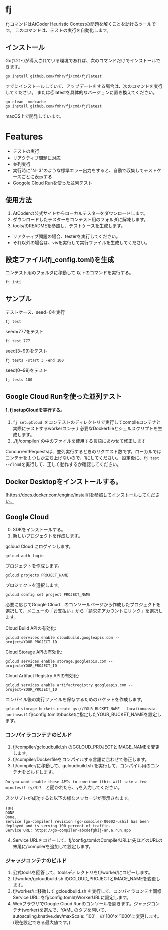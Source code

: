 # fj
```fj```コマンドはAtCoder Heuristic Contestの問題を解くことを助けるツールです。 このコマンドは、テストの実行を自動化します。
## インストール
Go(1.21~)が導入されている環境であれば、次のコマンドだけでインストールできます。
```
go install github.com/fmhr/fj/cmd/fj@latest
```
すでにインストールしていて、アップデートをする場合は、次のコマンドを実行してください。
または＠latestを具体的なバージョンに置き換えてください。
```
go clean -modcache
go install github.com/fmhr/fj/cmd/fj@latest
```
macOS上で開発しています。

# Features
- テストの実行
- リアクティブ問題に対応
- 並列実行
- 実行時に"N=3"のような標準エラー出力をすると、自動で収集してテストケースごとに表示する
- Googole Cloud Runを使った並列テスト


## 使用方法
1. AtCoderの公式サイトからローカルテスターをダウンロードします。
2. ダウンロードしたテスターをコンテスト用のフォルダに解凍します。
3. tools/のREADMEを参照し、テストケースを生成します。
  - リアクティブ問題の場合、testerを実行してください。
  - それ以外の場合は、visを実行して実行ファイルを生成してください。

## 設定ファイル(fj_config.toml)を生成
コンテスト用のフォルダに移動して.以下のコマンドを実行する。
```
fj inti
```

## サンプル 

テストケース、seed=0を実行
```
fj test
```
seed=777をテスト
```
fj test 777
```
seed(3~99)をテスト
```
fj tests -start 3 -end 100
```
seed(0~99)をテスト
```
fj tests 100
```


## Google Cloud Runを使った並列テスト
#### 1. fj setupCloudを実行する。
1. ```fj setupCloud ```をコンテストのディレクトリで実行してcompileコンテナと実際にテストするworkerコンテナ必要なDockerfileとシェルスクリプトを生成します。
2. ./fj/compiler/ の中のファイルを使用する言語にあわせて修正します

ConcurrentRequestsは、並列実行するときのリクエスト数です。ローカルではコンテナを１つしか立ち上げないので、1にしてください。
設定後に、```fj test --cloud```を実行して、正しく動作するか確認してください。

## Docker Desktopをインストールする。
[https://docs.docker.com/engine/install/]を参照してインストールしてください。
## Google Cloud 
0. SDKをインストールする。
1. 新しいプロジェクトを作成します。

gcloud Cloud にログインします。

```gcloud auth login```

プロジェクトを作成します。

```gcloud projects PROJECT_NAME ``` 

プロジェクトを選択します。

```gcloud config set project PROJECT_NAME```

必要に応じてGoogle Cloud　のコンソールページから作成したプロジェクトを選択して、メニューの「お支払い」から「請求先アカウントにリンク」を選択します。

Cloud Build APIの有効化:　

```gcloud services enable cloudbuild.googleapis.com --project=YOUR_PROJECT_ID```

Cloud Storage APIの有効化: 

```gcloud services enable storage.googleapis.com --project=YOUR_PROJECT_ID```

Cloud Artifact Registry APIの有効化: 

```gcloud services enable artifactregistry.googleapis.com --project=YOUR_PROJECT_ID```

コンパイル後の実行ファイルを保存するためのバケットを作成します。

```gcloud storage buckets create gs://YOUR_BUCKET_NAME --location=asia-northeast1```
fj/config.tomlのbucketに指定したYOUR_BUCKET_NAMEを設定します。

### コンパイラコンテナのビルド
1. fj/compiler/gcloudbuild.sh のGCLOUD_PROJECTとIMAGE_NAMEを変更します。
2. fj/compiler/Dockerfileをコンパイルする言語に合わせて修正します。
3. fj/compiler/に移動して、gcloudbuild.sh を実行して、コンパイル用のコンテナをビルドします。

```Do you want enable these APIs to continue (this will take a few minutes)? (y/N)?  ```と聞かれたら、```y```を入力してください。

スクリプトが成功すると以下の様なメッセージが表示されます。
```
(略)
DONE
Done.
Service [go-compiler] revision [go-compiler-00002-ushi] has been deployed and is serving 100 percent of traffic.
Service URL: https://go-compiler-abcdefghij-an.a.run.app
```
4. Service URLをコピーして、fj/config.tomlのCompilerURLに先ほどのURLの末尾に/compilerを追加して設定します。
### ジャッジコンテナのビルド
1. 公式toolsを回答して、toolsディレクトリをfj/worker/にコピーします。
2. fj/worker/gcloudbuild.sh のGCLOUD_PROJECTとIMAGE_NAMEを変更します。
3. fj/worker/に移動して gcloudbuild.sh を実行して、コンパイラコンテナ同様 Service URL: をfj/config.tomlのWorkerURLに設定します。
4. WebブラウザでGoogle Cloud Runのコンソールを開きます。ジャッジコンテナ(worker)を選んで、YAML のタブを開いて、autoscaling.knative.dev/maxScale: '100'　の'100'を'1000'に変更します。(現在設定できる最大値です。)
